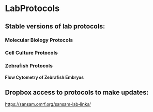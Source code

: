 # LabProtocols

## Stable versions of lab protocols:

### Molecular Biology Protocols

### Cell Culture Protocols

### Zebrafish Protocols

#### Flow Cytometry of Zebrafish Embryos


## Dropbox access to protocols to make updates:

https://sansam.omrf.org/sansam-lab-links/
